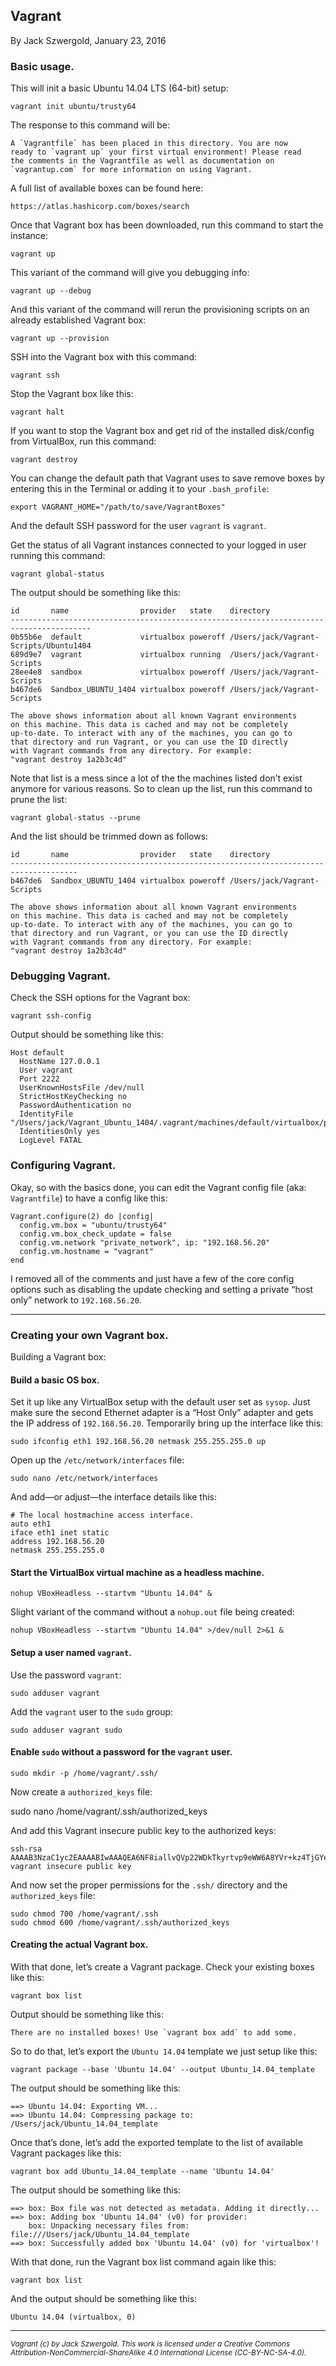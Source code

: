 ## Vagrant

By Jack Szwergold, January 23, 2016

### Basic usage.

This will init a basic Ubuntu 14.04 LTS (64-bit) setup:

    vagrant init ubuntu/trusty64

The response to this command will be:

	A `Vagrantfile` has been placed in this directory. You are now
	ready to `vagrant up` your first virtual environment! Please read
	the comments in the Vagrantfile as well as documentation on
	`vagrantup.com` for more information on using Vagrant.

A full list of available boxes can be found here:

    https://atlas.hashicorp.com/boxes/search

Once that Vagrant box has been downloaded, run this command to start the instance:

    vagrant up

This variant of the command will give you debugging info:

    vagrant up --debug

And this variant of the command will rerun the provisioning scripts on an already established Vagrant box:

    vagrant up --provision

SSH into the Vagrant box with this command:

    vagrant ssh

Stop the Vagrant box like this:

    vagrant halt

If you want to stop the Vagrant box and get rid of the installed disk/config from VirtualBox, run this command:

    vagrant destroy

You can change the default path that Vagrant uses to save remove boxes by entering this in the Terminal or adding it to your `.bash_profile`:

    export VAGRANT_HOME="/path/to/save/VagrantBoxes"

And the default SSH password for the user `vagrant` is `vagrant`.

Get the status of all Vagrant instances connected to your logged in user running this command:

    vagrant global-status

The output should be something like this:

	id       name                provider   state    directory
	----------------------------------------------------------------------------------------
	0b55b6e  default             virtualbox poweroff /Users/jack/Vagrant-Scripts/Ubuntu1404
	689d9e7  vagrant             virtualbox running  /Users/jack/Vagrant-Scripts
	28ee4e8  sandbox             virtualbox poweroff /Users/jack/Vagrant-Scripts
	b467de6  Sandbox_UBUNTU_1404 virtualbox poweroff /Users/jack/Vagrant-Scripts
	
	The above shows information about all known Vagrant environments
	on this machine. This data is cached and may not be completely
	up-to-date. To interact with any of the machines, you can go to
	that directory and run Vagrant, or you can use the ID directly
	with Vagrant commands from any directory. For example:
	"vagrant destroy 1a2b3c4d"

Note that list is a mess since a lot of the the machines listed don’t exist anymore for various reasons. So to clean up the list, run this command to prune the list:

    vagrant global-status --prune

And the list should be trimmed down as follows:

	id       name                provider   state    directory
	-------------------------------------------------------------------------------------
	b467de6  Sandbox_UBUNTU_1404 virtualbox poweroff /Users/jack/Vagrant-Scripts
	
	The above shows information about all known Vagrant environments
	on this machine. This data is cached and may not be completely
	up-to-date. To interact with any of the machines, you can go to
	that directory and run Vagrant, or you can use the ID directly
	with Vagrant commands from any directory. For example:
	"vagrant destroy 1a2b3c4d"

### Debugging Vagrant.

Check the SSH options for the Vagrant box:

    vagrant ssh-config

Output should be something like this:

	Host default
	  HostName 127.0.0.1
	  User vagrant
	  Port 2222
	  UserKnownHostsFile /dev/null
	  StrictHostKeyChecking no
	  PasswordAuthentication no
	  IdentityFile "/Users/jack/Vagrant_Ubuntu_1404/.vagrant/machines/default/virtualbox/private_key"
	  IdentitiesOnly yes
	  LogLevel FATAL

### Configuring Vagrant.

Okay, so with the basics done, you can edit the Vagrant config file (aka: `Vagrantfile`) to have a config like this:

	Vagrant.configure(2) do |config|
	  config.vm.box = "ubuntu/trusty64"
	  config.vm.box_check_update = false
	  config.vm.network "private_network", ip: "192.168.56.20"
	  config.vm.hostname = "vagrant"
	end

I removed all of the comments and just have a few of the core config options such as disabling the update checking and setting a private “host only” network to `192.168.56.20`.

***

### Creating your own Vagrant box.

Building a Vagrant box:

#### Build a basic OS box.

Set it up like any VirtualBox setup with the default user set as `sysop`. Just make sure the second Ethernet adapter is a “Host Only” adapter and gets the IP address of `192.168.56.20`. Temporarily bring up the interface like this:

    sudo ifconfig eth1 192.168.56.20 netmask 255.255.255.0 up

Open up the `/etc/network/interfaces` file:

	sudo nano /etc/network/interfaces

And add—or adjust—the interface details like this:

	# The local hostmachine access interface.
	auto eth1
	iface eth1 inet static
	address 192.168.56.20
	netmask 255.255.255.0

#### Start the VirtualBox virtual machine as a headless machine.

    nohup VBoxHeadless --startvm "Ubuntu 14.04" &

Slight variant of the command without a `nohup.out` file being created:

    nohup VBoxHeadless --startvm "Ubuntu 14.04" >/dev/null 2>&1 &

#### Setup a user named `vagrant`.

Use the password `vagrant`:

    sudo adduser vagrant

Add the `vagrant` user to the `sudo` group:

    sudo adduser vagrant sudo

#### Enable `sudo` without a password for the `vagrant` user.

	sudo mkdir -p /home/vagrant/.ssh/

Now create a `authorized_keys` file:

   sudo nano /home/vagrant/.ssh/authorized_keys

And add this Vagrant insecure public key to the authorized keys:

	ssh-rsa AAAAB3NzaC1yc2EAAAABIwAAAQEA6NF8iallvQVp22WDkTkyrtvp9eWW6A8YVr+kz4TjGYe7gHzIw+niNltGEFHzD8+v1I2YJ6oXevct1YeS0o9HZyN1Q9qgCgzUFtdOKLv6IedplqoPkcmF0aYet2PkEDo3MlTBckFXPITAMzF8dJSIFo9D8HfdOV0IAdx4O7PtixWKn5y2hMNG0zQPyUecp4pzC6kivAIhyfHilFR61RGL+GPXQ2MWZWFYbAGjyiYJnAmCP3NOTd0jMZEnDkbUvxhMmBYSdETk1rRgm+R4LOzFUGaHqHDLKLX+FIPKcF96hrucXzcWyLbIbEgE98OHlnVYCzRdK8jlqm8tehUc9c9WhQ== vagrant insecure public key

And now set the proper permissions for the `.ssh/` directory and the `authorized_keys` file:

    sudo chmod 700 /home/vagrant/.ssh
    sudo chmod 600 /home/vagrant/.ssh/authorized_keys

#### Creating the actual Vagrant box.

With that done, let’s create a Vagrant package. Check your existing boxes like this:

	vagrant box list

Output should be something like this:

	There are no installed boxes! Use `vagrant box add` to add some.

So to do that, let’s export the `Ubuntu 14.04` template we just setup like this:

	vagrant package --base 'Ubuntu 14.04' --output Ubuntu_14.04_template

The output should be something like this:

	==> Ubuntu 14.04: Exporting VM...
	==> Ubuntu 14.04: Compressing package to: /Users/jack/Ubuntu_14.04_template

Once that’s done, let’s add the exported template to the list of available Vagrant packages like this:

    vagrant box add Ubuntu_14.04_template --name 'Ubuntu 14.04'

The output should be something like this:

	==> box: Box file was not detected as metadata. Adding it directly...
	==> box: Adding box 'Ubuntu 14.04' (v0) for provider:
	    box: Unpacking necessary files from: file:///Users/jack/Ubuntu_14.04_template
	==> box: Successfully added box 'Ubuntu 14.04' (v0) for 'virtualbox'!

With that done, run the Vagrant box list command again like this:

    vagrant box list

And the output should be something like this:

	Ubuntu 14.04 (virtualbox, 0)

***

<sup>*Vagrant (c) by Jack Szwergold. This work is licensed under a Creative Commons Attribution-NonCommercial-ShareAlike 4.0 International License (CC-BY-NC-SA-4.0).*</sup>